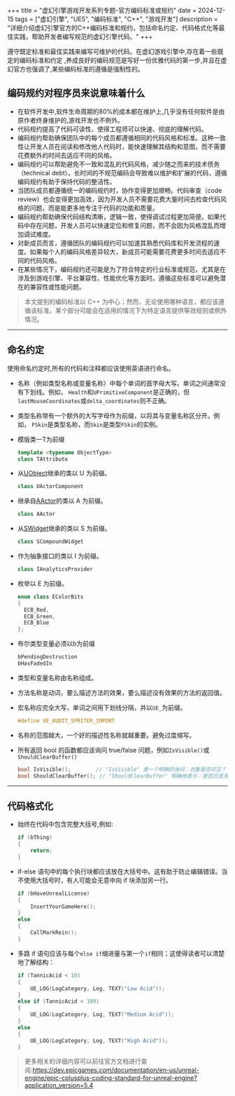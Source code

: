 

+++
title = "虚幻引擎游戏开发系列专题-官方编码标准或规约"
date = 2024-12-15
tags = ["虚幻引擎", "UE5", "编码标准", "C++", "游戏开发"]
description = "详细介绍虚幻引擎官方的C++编码标准和规约，包括命名约定、代码格式化等最佳实践，帮助开发者编写规范的虚幻引擎代码。"
+++

遵守既定标准和最佳实践来编写可维护的代码。在虚幻游戏引擎中,存在着一些既定的编码标准和约定 ,养成良好的编码规范是写好一份优雅代码的第一步,并且在虚幻官方也强调了,某些编码标准的遵循是强制性的。

## 编码规约对程序员来说意味着什么

- 在软件开发中,软件生命周期的80%的成本都在维护上,几乎没有任何软件是由原作者终身维护的,游戏开发也不例外。
- 代码规约提高了代码可读性、使得工程师可以快速、彻底的理解代码。
- 编码规约帮助确保团队中的每个成员都遵循相同的代码风格和标准。这种一致性让开发人员在阅读和修改他人代码时，能快速理解其结构和意图，而不需要花费额外的时间去适应不同的风格。
- 编码规约可以帮助避免不一致和混乱的代码风格，减少随之而来的技术债务（technical debt）。长时间的不规范编码会导致难以维护和扩展的代码，遵循编码规约有助于保持代码的整洁性。
- 当团队成员都遵循统一的编码规约时，协作变得更加顺畅。代码审查（code review）也会变得更加高效，因为开发人员不需要花费大量时间去检查代码风格的问题，而是能更多地专注于代码的功能和质量。
- 编码规约帮助确保代码结构清晰，逻辑一致，使得调试过程更加简便。如果代码中存在问题，开发人员可以快速定位和修复问题，而不会因为风格混乱而增加调试难度。
- 对新成员而言，遵循团队的编码规约可以加速其熟悉代码库和开发流程的速度。如果每个人的编码风格差异较大，新成员可能需要花费更多时间去适应不同的代码风格。
- 在某些情况下，编码规约还可能是为了符合特定的行业标准或规范，尤其是在涉及到游戏引擎、平台兼容性、性能优化等方面时。遵循这些标准可以避免潜在的兼容性或性能问题。

> 本文提到的编码标准以 C++ 为中心；然而，无论使用哪种语言，都应该遵循该标准。某个部分可能会在适用的情况下为特定语言提供等效规则或例外情况。

---

## 命名约定

使用命名约定时,所有的代码和注释都应该使用英语进行命名。

- 名称（例如类型名称或变量名称）中每个单词的首字母大写。单词之间通常没有下划线。例如， `Health`和`UPrimitiveComponent`是正确的，但`lastMouseCoordinates`或`delta_coordinates`则不正确。

- 类型名称带有一个额外的大写字母作为前缀，以将其与变量名称区分开。例如， `FSkin`是类型名称，而`Skin`是类型`FSkin`的实例。

- 模版类一T为前缀

  ```cpp
  template <typename ObjectType>
  class TAttribute
  ```

- 从[UObject](https://dev.epicgames.com/documentation/en-us/unreal-engine/objects-in-unreal-engine?application_version=5.4)继承的类以 U 为前缀。

  ```cpp
  class UActorComponent
  ```

- 继承自[AActor](https://dev.epicgames.com/documentation/en-us/unreal-engine/actors-in-unreal-engine?application_version=5.4)的类以 A 为前缀。

  ```cpp
  class AActor
  ```

- 从[SWidget](https://dev.epicgames.com/documentation/en-us/unreal-engine/slate-user-interface-programming-framework-for-unreal-engine?application_version=5.4)继承的类以 S 为前缀。

  ```cpp
  class SCompoundWidget
  ```

- 作为抽象接口的类以 I 为前缀。

  ```cpp
  class IAnalyticsProvider
  ```

- 枚举以 E 为前缀。

  ```cpp
  enum class EColorBits
  {
    ECB_Red,    
    ECB_Green,   
    ECB_Blue
  };
  ```

- 布尔类型变量必须以b为前缀

  ```cpp
  bPendingDestruction
  bHasFadedIn
  ```

- 类型和变量名称由名称组成。

- 方法名称是动词，要么描述方法的效果，要么描述没有效果的方法的返回值。

- 宏名称应完全大写，单词之间用下划线分隔，并以`UE_`为前缀。

  ```cpp
  #define UE_AUDIT_SPRITER_IMPORT
  ```

- 名称的范围越大，一个好的描述性名称就越重要。避免过度缩写。

- 所有返回 bool 的函数都应该询问 true/false 问题，例如`IsVisible()`或`ShouldClearBuffer()` 

  ```cpp
  bool IsVisible();        // "IsVisible" 是一个明确的询问：对象是否可见？
  bool ShouldClearBuffer(); // "ShouldClearBuffer" 明确地表示：是否应该清空缓冲区？
  ```

---

## 代码格式化

- 始终在代码中包含完整大括号,例如:

  ```cpp
  if (bThing)
  {
      return;
  }
  ```

- if-else 语句中的每个执行块都应该放在大括号中。这有助于防止编辑错误。当不使用大括号时，有人可能会无意中向 if 块添加另一行。

  ```cpp
  if (bHaveUnrealLicense)
  {
      InsertYourGameHere();
  }
  else
  {
      CallMarkRein();
  }
  ```

- 多路 if 语句应该与每个`else if`缩进量与第一个`if`相同；这使得读者可以清楚地了解结构：

  ```cpp
  if (TannicAcid < 10)
  {
      UE_LOG(LogCategory, Log, TEXT("Low Acid"));
  }
  else if (TannicAcid < 100)
  {
      UE_LOG(LogCategory, Log, TEXT("Medium Acid"));
  }
  else
  {
      UE_LOG(LogCategory, Log, TEXT("High Acid"));
  }
  ```

> 更多相关的详细内容可以前往官方文档进行查阅:https://dev.epicgames.com/documentation/en-us/unreal-engine/epic-cplusplus-coding-standard-for-unreal-engine?application_version=5.4

